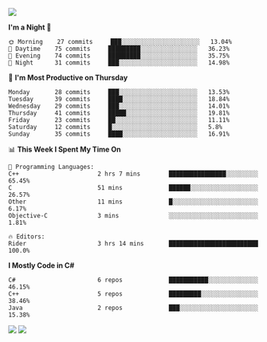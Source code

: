 ![](https://komarev.com/ghpvc/?username=lilpidgey&color=red)
<!--START_SECTION:waka-->
**I'm a Night 🦉** 

```text
🌞 Morning    27 commits     ███░░░░░░░░░░░░░░░░░░░░░░   13.04% 
🌆 Daytime    75 commits     █████████░░░░░░░░░░░░░░░░   36.23% 
🌃 Evening    74 commits     █████████░░░░░░░░░░░░░░░░   35.75% 
🌙 Night      31 commits     ███░░░░░░░░░░░░░░░░░░░░░░   14.98%

```
📅 **I'm Most Productive on Thursday** 

```text
Monday       28 commits     ███░░░░░░░░░░░░░░░░░░░░░░   13.53% 
Tuesday      39 commits     ████░░░░░░░░░░░░░░░░░░░░░   18.84% 
Wednesday    29 commits     ███░░░░░░░░░░░░░░░░░░░░░░   14.01% 
Thursday     41 commits     █████░░░░░░░░░░░░░░░░░░░░   19.81% 
Friday       23 commits     ██░░░░░░░░░░░░░░░░░░░░░░░   11.11% 
Saturday     12 commits     █░░░░░░░░░░░░░░░░░░░░░░░░   5.8% 
Sunday       35 commits     ████░░░░░░░░░░░░░░░░░░░░░   16.91%

```


📊 **This Week I Spent My Time On** 

```text
💬 Programming Languages: 
C++                      2 hrs 7 mins        ████████████████░░░░░░░░░   65.45% 
C                        51 mins             ██████░░░░░░░░░░░░░░░░░░░   26.57% 
Other                    11 mins             █░░░░░░░░░░░░░░░░░░░░░░░░   6.17% 
Objective-C              3 mins              ░░░░░░░░░░░░░░░░░░░░░░░░░   1.81%

🔥 Editors: 
Rider                    3 hrs 14 mins       █████████████████████████   100.0%

```

**I Mostly Code in C#** 

```text
C#                       6 repos             ███████████░░░░░░░░░░░░░░   46.15% 
C++                      5 repos             █████████░░░░░░░░░░░░░░░░   38.46% 
Java                     2 repos             ███░░░░░░░░░░░░░░░░░░░░░░   15.38%

```



<!--END_SECTION:waka-->
![](https://hit.yhype.me/github/profile?user_id=42968544)
![](https://komarev.com/ghpvc/?lilpidgey)
